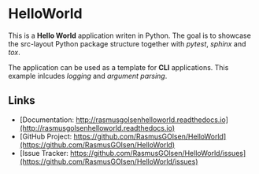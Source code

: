 # HelloWorld

This is a **Hello World** application writen in Python. The goal is
to showcase the src-layout Python package structure together with
*pytest*, *sphinx* and *tox*.

The application can be used as a template for **CLI** applications.
This example inlcudes *logging* and *argument parsing*.

## Links
- [Documentation: http://rasmusgolsenhelloworld.readthedocs.io](http://rasmusgolsenhelloworld.readthedocs.io)
- [GitHub Project: https://github.com/RasmusGOlsen/HelloWorld](https://github.com/RasmusGOlsen/HelloWorld)
- [Issue Tracker: https://github.com/RasmusGOlsen/HelloWorld/issues](https://github.com/RasmusGOlsen/HelloWorld/issues)
